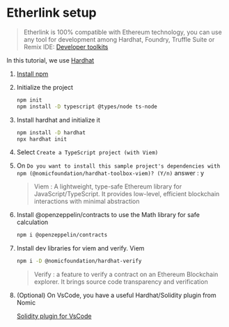 # Etherlink setup

> Etherlink is 100% compatible with Ethereum technology, you can use any tool for development among Hardhat, Foundry, Truffle Suite or Remix IDE: [Developer toolkits](https://docs.etherlink.com/building-on-etherlink/development-toolkits)

In this tutorial, we use [Hardhat](https://hardhat.org/tutorial/creating-a-new-hardhat-project)

1. [Install npm](https://docs.npmjs.com/downloading-and-installing-node-js-and-npm)

1. Initialize the project

    ```bash
    npm init
    npm install -D typescript @types/node ts-node
    ```

1. Install hardhat and initialize it

    ```bash
    npm install -D hardhat
    npx hardhat init
    ```

1. Select `Create a TypeScript project (with Viem)`

1. On `Do you want to install this sample project's dependencies with npm (@nomicfoundation/hardhat-toolbox-viem)? (Y/n)` answer : y

    > Viem : A lightweight, type-safe Ethereum library for JavaScript/TypeScript. It provides low-level, efficient blockchain interactions with minimal abstraction

1. Install @openzeppelin/contracts to use the Math library for safe calculation

    ```bash
    npm i @openzeppelin/contracts
    ```

1. Install dev libraries for viem and verify. Viem 

    ```bash
    npm i -D @nomicfoundation/hardhat-verify
    ```

    > Verify : a feature to verify a contract on an Ethereum Blockchain explorer. It brings source code transparency and verification 

1. (Optional) On VsCode, you have a useful Hardhat/Solidity plugin from Nomic

    [Solidity plugin for VsCode](https://marketplace.visualstudio.com/items?itemName=NomicFoundation.hardhat-solidity)
